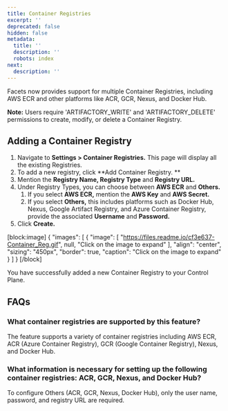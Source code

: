 ```yaml
---
title: Container Registries
excerpt: ''
deprecated: false
hidden: false
metadata:
  title: ''
  description: ''
  robots: index
next:
  description: ''
---
```

Facets now provides support for multiple Container Registries, including AWS ECR and other platforms like ACR, GCR, Nexus, and Docker Hub.

**Note:** Users require 'ARTIFACTORY_WRITE' and 'ARTIFACTORY_DELETE' permissions to create, modify, or delete a Container Registry.

## Adding a Container Registry

1. Navigate to **Settings > Container Registries.** This page will display all the existing Registries. 
2. To add a new registry, click **Add Container Registry. **
3. Mention the **Registry Name, Registry Type** and **Registry URL.**
4. Under Registry Types, you can choose between **AWS ECR** and **Others.**
   1. If you select **AWS ECR,** mention the **AWS Key** and **AWS Secret.**
   2. If you select **Others,** this includes platforms such as Docker Hub, Nexus, Google Artifact Registry, and Azure Container Registry, provide the associated **Username** and **Password.**
5. Click **Create.**

[block:image]
{
  "images": [
    {
      "image": [
        "https://files.readme.io/cf3e637-Container_Reg.gif",
        null,
        "Click on the image to expand"
      ],
      "align": "center",
      "sizing": "450px",
      "border": true,
      "caption": "Click on the image to expand"
    }
  ]
}
[/block]


You have successfully added a new Container Registry to your Control Plane.

## FAQs

### **What container registries are supported by this feature?**

The feature supports a variety of container registries including AWS ECR, ACR (Azure Container Registry), GCR (Google Container Registry), Nexus, and Docker Hub.

### **What information is necessary for setting up the following container registries: ACR, GCR, Nexus, and Docker Hub?**

To configure Others (ACR, GCR, Nexus, Docker Hub), only the user name, password, and registry URL are required.